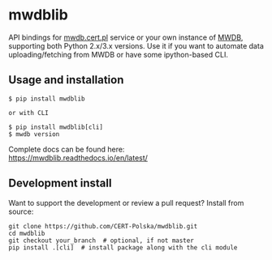 # mwdblib

API bindings for [mwdb.cert.pl](https://mwdb.cert.pl) service or your own instance of [MWDB](https://github.com/CERT-Polska/mwdb-core), supporting both Python 2.x/3.x versions.
Use it if you want to automate data uploading/fetching from MWDB or have some ipython-based CLI.

## Usage and installation

```
$ pip install mwdblib

or with CLI

$ pip install mwdblib[cli]
$ mwdb version
```

Complete docs can be found here: https://mwdblib.readthedocs.io/en/latest/

## Development install

Want to support the development or review a pull request? Install from source:

```
git clone https://github.com/CERT-Polska/mwdblib.git
cd mwdblib
git checkout your_branch  # optional, if not master
pip install .[cli]  # install package along with the cli module
```
